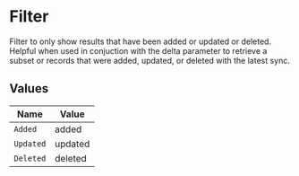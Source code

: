 # Filter

Filter to only show results that have been added or updated or deleted. Helpful when used in conjuction with the delta parameter to retrieve a subset or records that were added, updated, or deleted with the latest sync.


## Values

| Name      | Value     |
| --------- | --------- |
| `Added`   | added     |
| `Updated` | updated   |
| `Deleted` | deleted   |